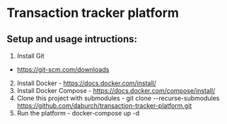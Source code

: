 # Transaction tracker platform

## Setup and usage intructions:

1. Install Git
*	https://git-scm.com/downloads
2. Install Docker - https://docs.docker.com/install/
3. Install Docker Compose - https://docs.docker.com/compose/install/
4. Clone this project with submodules - git clone --recurse-submodules https://github.com/daburch/transaction-tracker-platform.git
5. Run the platform - docker-compose up -d
